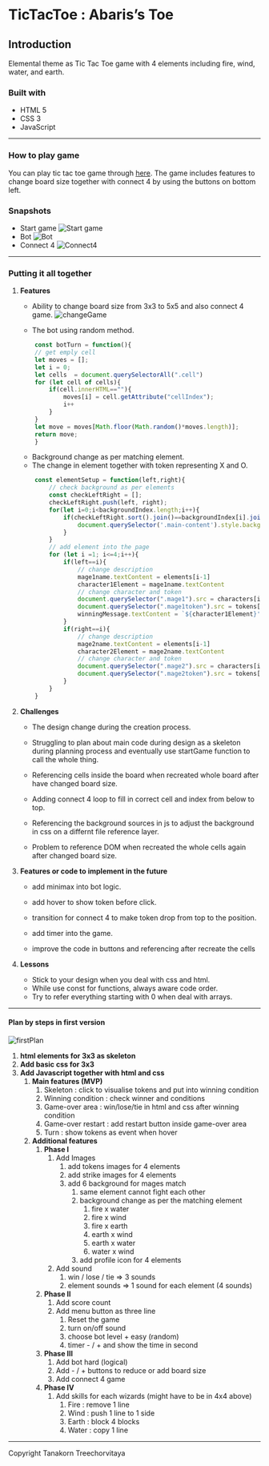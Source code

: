 # TicTacToe : Abaris’s Toe
## **Introduction**

Elemental theme as Tic Tac Toe game with 4 elements including fire, wind, water, and earth.

### **Built with**
- HTML 5 
- CSS 3
- JavaScript
---

### **How to play game**
You can play tic tac toe game through [here](https://fanetree.github.io/project0-tictactoe/).
The game includes features to change board size together with connect 4 by using the buttons on bottom left.

### **Snapshots**
- Start game
![Start game](./images/screenshot/Start.png)
- Bot
![Bot](./images/screenshot/Bot.png)
- Connect 4
![Connect4](./images/screenshot/connect4.png)
---
### **Putting it all together**

1. **Features**
    - Ability to change board size from 3x3 to 5x5 and also connect 4 game.
    ![changeGame](./images/screenshot/buttons.png)

    - The bot using random method.
    ```JavaScript
        const botTurn = function(){
        // get emply cell
        let moves = [];
        let i = 0;
        let cells  = document.querySelectorAll(".cell")
        for (let cell of cells){
            if(cell.innerHTML==""){
                moves[i] = cell.getAttribute("cellIndex");
                i++
            }
        }
        let move = moves[Math.floor(Math.random()*moves.length)];
        return move;
        }
    ```

    - Background change as per matching element.
    - The change in element together with token representing X and O.
    ```JavaScript
        const elementSetup = function(left,right){
            // check background as per elements
            const checkLeftRight = [];
            checkLeftRight.push(left, right);
            for(let i=0;i<backgroundIndex.length;i++){
                if(checkLeftRight.sort().join()==backgroundIndex[i].join()){
                    document.querySelector('.main-content').style.backgroundImage = `url(${backgrounds[i]})`
                }
            }
            // add element into the page
            for (let i =1; i<=4;i++){
                if(left==i){
                    // change description
                    mage1name.textContent = elements[i-1]
                    character1Element = mage1name.textContent
                    // change character and token
                    document.querySelector(".mage1").src = characters[i-1]
                    document.querySelector(".mage1token").src = tokens[i-1]
                    winningMessage.textContent = `${character1Element}'s turn`
                }
                if(right==i){
                    // change description
                    mage2name.textContent = elements[i-1]
                    character2Element = mage2name.textContent
                    // change character and token
                    document.querySelector(".mage2").src = characters[i-1]
                    document.querySelector(".mage2token").src = tokens[i-1]
                }
            }
        }
    ```

2. **Challenges**
    - The design change during the creation process.

    - Struggling to plan about main code during design as a skeleton during planning process and eventually use startGame function to call the whole thing.

    - Referencing cells inside the board when recreated whole board after have changed board size.

    - Adding connect 4 loop to fill in correct cell and index from below to top.

    - Referencing the background sources in js to adjust the background in css on a differnt file reference layer.

    - Problem to reference DOM when recreated the whole cells again after changed board size.


3. **Features or code to implement in the future**
    - add minimax into bot logic.

    - add hover to show token before click.

    - transition for connect 4 to make token drop from top to the position.

    - add timer into the game.

    - improve the code in buttons and referencing after recreate the cells

4. **Lessons**
    - Stick to your design when you deal with css and html.
    - While use const for functions, always aware code order.
    - Try to refer everything starting with 0 when deal with arrays.

---
#### **Plan by steps in first version**
![firstPlan](./images/screenshot/Plan.png)
1. **html elements for 3x3 as skeleton**
2. **Add basic css for 3x3**
3. **Add Javascript together with html and css**
    1. **Main features (MVP)**
        1. Skeleton : click to visualise tokens and put into winning condition
        2. Winning condition : check winner and conditions
        3. Game-over area : win/lose/tie in html and css after winning condition
        4. Game-over restart : add restart button inside game-over area
        5. Turn : show tokens as event when hover
    2. **Additional features**
        1. **Phase I**
            1. Add Images
                1. add tokens images for 4 elements
                2. add strike images for 4 elements
                3.  add 6 background for mages match
                    1. same element cannot fight each other
                    2. background change as per the matching element
                        1. fire x water
                        2. fire x wind
                        3. fire x earth
                        4. earth x wind
                        5. earth x water
                        6. water x wind
                    3. add profile icon for 4 elements
            2. Add sound
                1. win / lose / tie ⇒ 3 sounds
                2. element sounds ⇒ 1 sound for each element (4 sounds)
        2. **Phase II**
            1. Add score count
            2. Add menu button as three line
                1. Reset the game
                2. turn on/off sound
                3. choose bot level + easy (random)
                4. timer - / + and show the time in second
        3. **Phase III**
            1. Add bot hard (logical)
            2. Add - / + buttons to reduce or add board size
            3. Add connect 4 game
        4. **Phase IV**
            1. Add skills for each wizards (might have to be in 4x4 above)
                1. Fire : remove 1 line
                2. Wind : push 1 line to 1 side
                3. Earth : block 4 blocks
                4. Water : copy 1 line

--- 

Copyright Tanakorn Treechorvitaya
